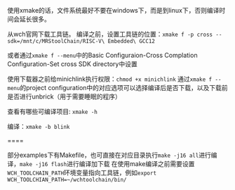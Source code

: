 使用xmake的话，文件系统最好不要在windows下，而是到linux下，否则编译时间会延长很多。

从wch官网下载工具链。
编译之前，设置工具链的位置：`xmake f -p cross --sdk=/mnt/c/MRStoolChain/RISC-V\ Embedded\ GCC12`

或者通过`xmake f --menu`中的Basic Configuraion-Cross Complation Configuration-Set cross SDK directory中设置

使用下载器之前给minichlink执行权限：`chmod +x minichlink`
通过`xmake f --menu`的project configuration中的对应选项可以选择编译后是否下载，以及下载前是否进行unbrick（用于需要睡眠的程序）

查看有哪些可编译项目: `xmake -h`

编译：`xmake -b blink`

====

部分examples下有Makefile，也可直接在对应目录执行`make -j16 all`进行编译，`make -j16 flash`进行编译加下载
在使用make编译之前需要设置`WCH_TOOLCHAIN_PATH`环境变量指向工具链，例如`export WCH_TOOLCHIAN_PATH=~/wchtoolchain/bin/`
